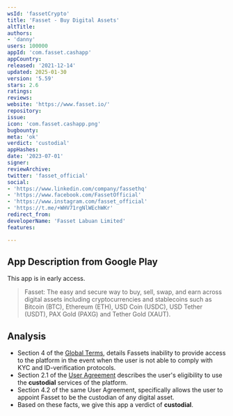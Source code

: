 ```yaml
---
wsId: 'fassetCrypto'
title: 'Fasset - Buy Digital Assets'
altTitle: 
authors:
- 'danny'
users: 100000
appId: 'com.fasset.cashapp'
appCountry: 
released: '2021-12-14'
updated: 2025-01-30
version: '5.59'
stars: 2.6
ratings: 
reviews: 
website: 'https://www.fasset.io/'
repository: 
issue: 
icon: 'com.fasset.cashapp.png'
bugbounty: 
meta: 'ok'
verdict: 'custodial'
appHashes: 
date: '2023-07-01'
signer: 
reviewArchive: 
twitter: 'fasset_official'
social:
- 'https://www.linkedin.com/company/fassethq'
- 'https://www.facebook.com/FassetOfficial'
- 'https://www.instagram.com/fasset_official'
- 'https://t.me/+WHV71rgNlWEchWKr'
redirect_from: 
developerName: 'Fasset Labuan Limited'
features: 

---
```


## App Description from Google Play

This app is in early access.

> Fasset: The easy and secure way to buy, sell, swap, and earn across digital assets including cryptocurrencies and stablecoins such as Bitcoin (BTC), Ethereum (ETH), USD Coin (USDC), USD Tether (USDT), PAX Gold (PAXG) and Tether Gold (XAUT).

## Analysis

- Section 4 of the [Global Terms](https://fasset.io/user-agreement-global/), details Fassets inability to provide access to the platform in the event when the user is not able to comply with KYC and ID-verification protocols.
- Section 2.1 of the [User Agreement](https://fasset.io/user-agreement/) describes the user's eligibility to use the **custodial** services of the platform.
- Section 4.2 of the same User Agreement, specifically allows the user to appoint Fasset to be the custodian of any digital asset.
- Based on these facts, we give this app a verdict of **custodial**.
